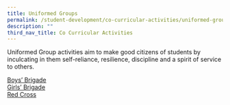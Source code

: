 ```yaml
---
title: Uniformed Groups
permalink: /student-development/co-curricular-activities/uniformed-groups/
description: ""
third_nav_title: Co Curricular Activities
---
```

Uniformed Group activities aim to make good citizens of students by inculcating in them self-reliance, resilience, discipline and a spirit of service to others.

[Boys’ Brigade](/files/mediaDirectory/files%2FCCA%202023/bb-infographic_final2023) <br>
[Girls’ Brigade](/files/GIRLS%20BRIGADE%20INFOGRAPHIC2022.pdf) <br>
[Red Cross](/files/Red%20Cross%202022_final.pdf)